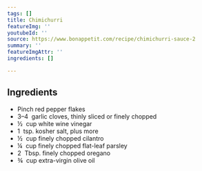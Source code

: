 ```yaml
---
tags: []
title: Chimichurri
featureImg: ''
youtubeId: ''
source: https://www.bonappetit.com/recipe/chimichurri-sauce-2
summary: ''
featureImgAttr: ''
ingredients: []

---
```

## Ingredients

* Pinch red pepper flakes
* 3–4  garlic cloves, thinly sliced or finely chopped 
* ½  cup white wine vinegar
* 1  tsp. kosher salt, plus more
* ½  cup finely chopped cilantro
* ¼  cup finely chopped flat-leaf parsley
* 2  Tbsp. finely chopped oregano 
* ¾  cup extra-virgin olive oil